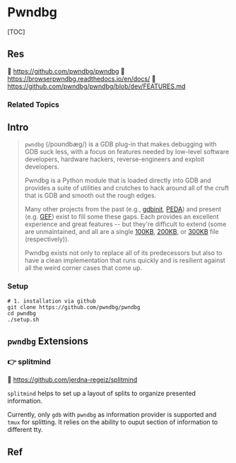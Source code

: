 # Pwndbg

[TOC]



## Res
🚧 https://github.com/pwndbg/pwndbg
📂 https://browserpwndbg.readthedocs.io/en/docs/
📂 https://github.com/pwndbg/pwndbg/blob/dev/FEATURES.md


### Related Topics



## Intro
> `pwndbg` (/poʊndbæg/) is a GDB plug-in that makes debugging with GDB suck less, with a focus on features needed by low-level software developers, hardware hackers, reverse-engineers and exploit developers.
> 
> Pwndbg is a Python module that is loaded directly into GDB and provides a suite of utilities and crutches to hack around all of the cruft that is GDB and smooth out the rough edges.
> 
> Many other projects from the past (e.g., [gdbinit](https://github.com/gdbinit/Gdbinit), [PEDA](https://github.com/longld/peda)) and present (e.g. [GEF](https://github.com/hugsy/gef)) exist to fill some these gaps. Each provides an excellent experience and great features -- but they're difficult to extend (some are unmaintained, and all are a single [100KB](https://github.com/gdbinit/Gdbinit/blob/master/gdbinit), [200KB](https://github.com/longld/peda/blob/master/peda.py), or [300KB](https://github.com/hugsy/gef/blob/master/gef.py) file (respectively)).
> 
> Pwndbg exists not only to replace all of its predecessors but also to have a clean implementation that runs quickly and is resilient against all the weird corner cases that come up.


### Setup
```shell
# 1. installation via github
git clone https://github.com/pwndbg/pwndbg
cd pwndbg 
./setup.sh
```



## `pwndbg` Extensions
### 👉 splitmind
🚧 https://github.com/jerdna-regeiz/splitmind

`splitmind` helps to set up a layout of splits to organize presented information.

Currently, only `gdb` with `pwndbg` as information provider is supported and `tmux` for splitting. It relies on the ability to ouput section of information to different tty.



## Ref
[「pwn」调试：gdb+pwndbg食用指南]:https://blog.csdn.net/Breeze_CAT/article/details/103789233


